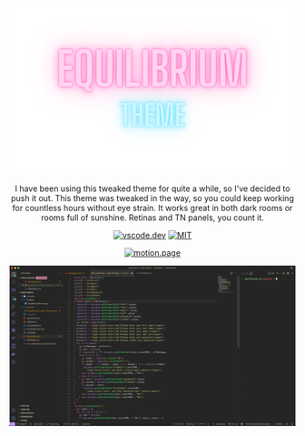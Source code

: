 <div align="center">

![Hero](https://raw.githubusercontent.com/motionpage/equilibrium/master/images/hero.png)

I have been using this tweaked theme for quite a while, so I've decided to push it out.
This theme was tweaked in the way, so you could keep working for countless hours without eye strain. It works great in both dark rooms or rooms full of sunshine. Retinas and TN panels, you count it.

</div>

<div align="center">

[![vscode.dev](https://img.shields.io/badge/check%20me%20in-vscode.dev-252525?style=for-the-badge&labelColor=252525&color=8BE9FD)](https://vscode.dev/theme/motionpage.equilibrium-theme)
[![MIT](https://img.shields.io/badge/license-mit-252525?style=for-the-badge&labelColor=252525&color=8BE9FD)](https://choosealicense.com/licenses/mit/)

[![motion.page](https://img.shields.io/badge/made%20by-motion.page-252525?style=for-the-badge&labelColor=252525&color=fc78c4)](https://motion.page/)

</div>

<div align="center">

![Showcase Screen](https://raw.githubusercontent.com/motionpage/equilibrium/master/images/showcase.png)

</div>
